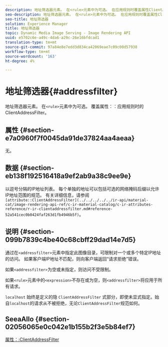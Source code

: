 ```yaml
---
description: 地址筛选器元素。 在<rule>元素中为可选。 在应用规则时覆盖属性ClientAddressFilter。
seo-description: 地址筛选器元素。 在<rule>元素中为可选。 在应用规则时覆盖属性ClientAddressFilter。
seo-title: 地址筛选器
solution: Experience Manager
title: 地址筛选器
topic: Dynamic Media Image Serving - Image Rendering API
uuid: e5702c6e-a49c-4da6-a29c-26e16bfdcad1
translation-type: tm+mt
source-git-commit: 97a84e8e7edd3d834ca42069eae7c09c00d57938
workflow-type: tm+mt
source-wordcount: '163'
ht-degree: 4%

---
```



# 地址筛选器{#addressfilter}

地址筛选器元素。 在`<rule>`元素中为可选。 覆盖属性：：应用规则时的ClientAddressFilter。

## 属性 {#section-e7a0960f7f0045da91de37824aa4aeaa}

无。

## 数据 {#section-eb138f192516418a9ef2ab9a38c9ee9e}

以逗号分隔的IP地址列表。 每个单独的地址可以包括可选的网络掩码后缀以允许IP地址范围的规范。 有关详细信息，请参阅` [attribute::ClientAddressFilter](../../../../../ir-api/material-cat/image-rendering-api-ref/c-ir-material-catalog/c-ir-attributes-reference/r-ir-clientaddressfilter.md#reference-52a541cec0b0424faf263d1fb4946b5f)`。

## 说明 {#section-099b7839c4be40c68cbff29dad14e7d5}

通过在`<addressfilter>`元素中指定此图像目录，可限制对一个或多个特定IP地址的访问。 如果客户端IP地址不匹配，则向客户端返回“请求拒绝”错误。

如果`<addressfilter>`为空或未指定，则访问不受限制。

如果`<rule>`元素中的`<expression>`不存在或为空，则`<addressfilter>`将应用于所有请求。

`localhost` 始终是定义的隐 `ClientAddressFilter` 式部分，即使未显式指定。始自`localhost`的请求从不被拒绝，无论`ClientAddressFilter`规范如何。

## SeeaAllo {#section-02056065e0c042e1b155b2f3e5b84ef7}

[属性：:ClientAddressFilter](../../../../../ir-api/material-cat/image-rendering-api-ref/c-ir-material-catalog/c-ir-attributes-reference/r-ir-clientaddressfilter.md#reference-52a541cec0b0424faf263d1fb4946b5f)
